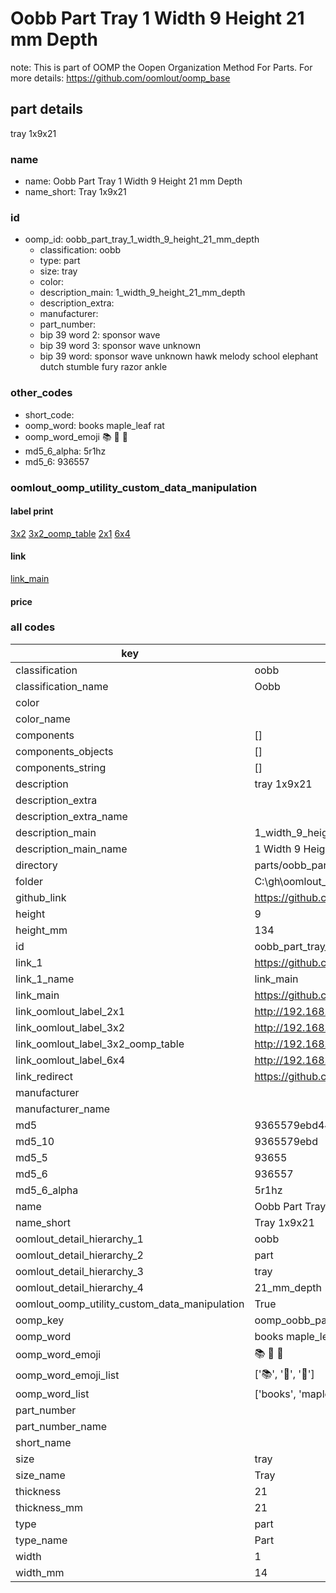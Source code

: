 # Oobb Part Tray 1 Width 9 Height 21 mm Depth  

note: This is part of OOMP the Oopen Organization Method For Parts. For more details: https://github.com/oomlout/oomp_base

##  part details
  



tray 1x9x21



### name
* name: Oobb Part Tray 1 Width 9 Height 21 mm Depth
* name_short: Tray 1x9x21 
### id
* oomp_id: oobb_part_tray_1_width_9_height_21_mm_depth
  * classification: oobb
  * type: part
  * size: tray
  * color: 
  * description_main: 1_width_9_height_21_mm_depth
  * description_extra: 
  * manufacturer: 
  * part_number: 
  * bip 39 word 2: sponsor wave
  * bip 39 word 3: sponsor wave unknown
  * bip 39 word: sponsor wave unknown hawk melody school elephant dutch stumble fury razor ankle

### other_codes
* short_code: 
* oomp_word: books maple_leaf rat
* oomp_word_emoji :books: :maple_leaf: :rat:
* md5_6_alpha: 5r1hz
* md5_6: 936557






### oomlout_oomp_utility_custom_data_manipulation
#### label print
[3x2](http://192.168.1.245:1112/?label=oomp%205r1hz)
[3x2_oomp_table](http://192.168.1.108:1112/?label=oomp%205r1hz)
[2x1](http://192.168.1.242:1112/?label=oomp%205r1hz)
[6x4](http://192.168.1.55:1112/?label=oomp%205r1hz)    

#### link

[link_main](https://github.com/oomlout/oomlout_oobb_version_4_generated_parts/tree/main/navigation_oomp/oobb/part/tray/1_width_9_height_21_mm_depth/part)                              

#### price







### all codes 
| key | value |  
| --- | --- |  
| classification | oobb |  
| classification_name | Oobb |  
| color |  |  
| color_name |  |  
| components | [] |  
| components_objects | [] |  
| components_string | [] |  
| description | tray 1x9x21 |  
| description_extra |  |  
| description_extra_name |  |  
| description_main | 1_width_9_height_21_mm_depth |  
| description_main_name | 1 Width 9 Height 21 mm Depth |  
| directory | parts/oobb_part_tray_1_width_9_height_21_mm_depth |  
| folder | C:\gh\oomlout_oobb_version_4_generated_parts\parts\oobb_part_tray_1_width_9_height_21_mm_depth |  
| github_link | https://github.com/oomlout/oomlout_oomp_part_src/tree/main/parts/oobb_part_tray_1_width_9_height_21_mm_depth |  
| height | 9 |  
| height_mm | 134 |  
| id | oobb_part_tray_1_width_9_height_21_mm_depth |  
| link_1 | https://github.com/oomlout/oomlout_oobb_version_4_generated_parts/tree/main/navigation_oomp/oobb/part/tray/1_width_9_height_21_mm_depth/part |  
| link_1_name | link_main |  
| link_main | https://github.com/oomlout/oomlout_oobb_version_4_generated_parts/tree/main/navigation_oomp/oobb/part/tray/1_width_9_height_21_mm_depth/part |  
| link_oomlout_label_2x1 | http://192.168.1.242:1112/?label=oomp%205r1hz |  
| link_oomlout_label_3x2 | http://192.168.1.245:1112/?label=oomp%205r1hz |  
| link_oomlout_label_3x2_oomp_table | http://192.168.1.108:1112/?label=oomp%205r1hz |  
| link_oomlout_label_6x4 | http://192.168.1.55:1112/?label=oomp%205r1hz |  
| link_redirect | https://github.com/oomlout/oomlout_oobb_version_4_generated_parts/tree/main/parts/oobb_tray_01_09_21 |  
| manufacturer |  |  
| manufacturer_name |  |  
| md5 | 9365579ebd4468fb0345469ddbfdfe93 |  
| md5_10 | 9365579ebd |  
| md5_5 | 93655 |  
| md5_6 | 936557 |  
| md5_6_alpha | 5r1hz |  
| name | Oobb Part Tray 1 Width 9 Height 21 mm Depth |  
| name_short | Tray 1x9x21  |  
| oomlout_detail_hierarchy_1 | oobb |  
| oomlout_detail_hierarchy_2 | part |  
| oomlout_detail_hierarchy_3 | tray |  
| oomlout_detail_hierarchy_4 | 21_mm_depth |  
| oomlout_oomp_utility_custom_data_manipulation | True |  
| oomp_key | oomp_oobb_part_tray_1_width_9_height_21_mm_depth |  
| oomp_word | books maple_leaf rat |  
| oomp_word_emoji | :books: :maple_leaf: :rat: |  
| oomp_word_emoji_list | [':books:', ':maple_leaf:', ':rat:'] |  
| oomp_word_list | ['books', 'maple_leaf', 'rat'] |  
| part_number |  |  
| part_number_name |  |  
| short_name |  |  
| size | tray |  
| size_name | Tray |  
| thickness | 21 |  
| thickness_mm | 21 |  
| type | part |  
| type_name | Part |  
| width | 1 |  
| width_mm | 14 |  
